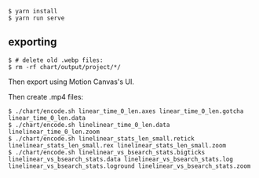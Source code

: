     $ yarn install
    $ yarn run serve

## exporting

    $ # delete old .webp files:
    $ rm -rf chart/output/project/*/

Then export using Motion Canvas's UI.

Then create .mp4 files:

    $ ./chart/encode.sh linear_time_0_len.axes linear_time_0_len.gotcha linear_time_0_len.data
    $ ./chart/encode.sh linelinear_time_0_len.data linelinear_time_0_len.zoom
    $ ./chart/encode.sh linelinear_stats_len_small.retick linelinear_stats_len_small.rex linelinear_stats_len_small.zoom
    $ ./chart/encode.sh linelinear_vs_bsearch_stats.bigticks linelinear_vs_bsearch_stats.data linelinear_vs_bsearch_stats.log linelinear_vs_bsearch_stats.loground linelinear_vs_bsearch_stats.zoom
